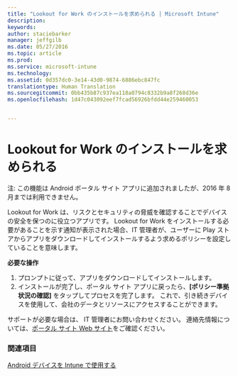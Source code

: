 ```yaml
---
title: "Lookout for Work のインストールを求められる | Microsoft Intune"
description: 
keywords: 
author: staciebarker
manager: jeffgilb
ms.date: 05/27/2016
ms.topic: article
ms.prod: 
ms.service: microsoft-intune
ms.technology: 
ms.assetid: 0d357dc0-3e14-43d0-9874-6886ebc847fc
translationtype: Human Translation
ms.sourcegitcommit: 0bb435b87c937ea118a0794c8332b9a8f268d36e
ms.openlocfilehash: 1d47c043092eef7fcad56926bfdd44e259460053


---
```


# Lookout for Work のインストールを求められる
注: この機能は Android ポータル サイト アプリに追加されましたが、2016 年 8 月までは利用できません。 

Lookout for Work は、リスクとセキュリティの脅威を確認することでデバイスの安全を保つのに役立つアプリです。 Lookout for Work をインストールする必要があることを示す通知が表示された場合、IT 管理者が、ユーザーに Play ストアからアプリをダウンロードしてインストールするよう求めるポリシーを設定していることを意味します。

**必要な操作**

1.  プロンプトに従って、アプリをダウンロードしてインストールします。 
2.  インストールが完了し、ポータル サイト アプリに戻ったら、**[ポリシー準拠状況の確認]** をタップしてプロセスを完了します。 これで、引き続きデバイスを使用して、会社のデータとリソースにアクセスすることができます。

サポートが必要な場合は、 IT 管理者にお問い合わせください。 連絡先情報については、[ポータル サイト Web サイト](http://portal.manage.microsoft.com)をご確認ください。

### 関連項目
[Android デバイスを Intune で使用する](using-your-android-device-with-intune.md)



<!--HONumber=Jun16_HO4-->


